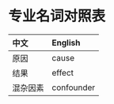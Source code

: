# 专业名词对照表

| 中文 | English | 
| :---------- | :---------- | 
| 原因| cause | 
| 结果| effect | 
| 混杂因素| confounder | 